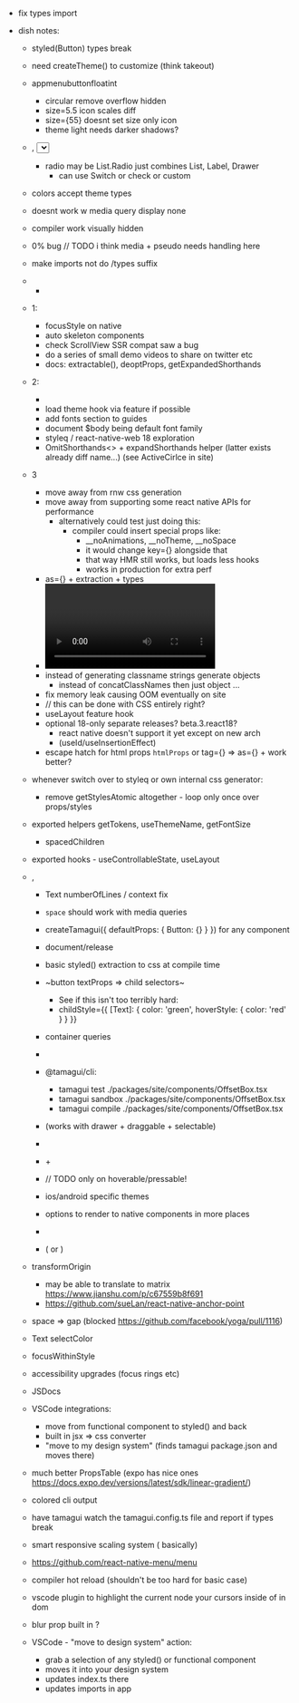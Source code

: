 - fix types import

- dish notes:
  - styled(Button) types break
  - need createTheme() to customize (think takeout)
  - appmenubuttonfloatint
    - circular remove overflow hidden
    - size=5.5 icon scales diff
    - size={55} doesnt set size only icon
    - theme light needs darker shadows?
  
  - <Card />, <Select />, <List />, <Radio />, <Modal />, <Avatar />, <Tabs />, <Blur />, <Toast />
    - radio may be List.Radio just combines List, Label, Drawer
      - can use Switch or check or custom
  - <LinearGradient /> colors accept theme types
  - <Spacer /> doesnt work w media query display none
  - compiler work visually hidden
  - 0% bug // TODO i think media + pseudo needs handling here
  - make imports not do /types suffix
  - <UL /> <LI /> <OL />

- 1:
  - focusStyle on native
  - auto skeleton components
  - check ScrollView SSR compat saw a bug
  - do a series of small demo videos to share on twitter etc
  - docs: extractable(), deoptProps, getExpandedShorthands

- 2: 
  - <Carousel />
  - load theme hook via feature if possible
  - add fonts section to guides
  - document $body being default font family
  - styleq / react-native-web 18 exploration
  - OmitShorthands<> + expandShorthands helper (latter exists already diff name...) (see ActiveCirlce in site)

- 3
  - move away from rnw css generation
  - move away from supporting some react native APIs for performance
    - alternatively could test just doing this:
      - compiler could insert special props like:
        - __noAnimations, __noTheme, __noSpace
        - it would change key={} alongside that
        - that way HMR still works, but loads less hooks
        - works in production for extra perf
  - as={} + extraction + types
  - <Video />, <Spinner />
  - instead of generating classname strings generate objects
    - instead of concatClassNames then just object ...
  - fix memory leak causing OOM eventually on site
  - // this can be done with CSS entirely right?
  - useLayout feature hook
  - optional 18-only separate releases? beta.3.react18?
    - react native doesn't support it yet except on new arch
    - (useId/useInsertionEffect)
  - escape hatch for html props `htmlProps` or tag={} => as={} + work better?

- whenever switch over to styleq or own internal css generator:
  - remove getStylesAtomic altogether - loop only once over props/styles

- exported helpers getTokens, useThemeName, getFontSize
  - spacedChildren
- exported hooks - useControllableState, useLayout
- <SizableFrame />, <EnsureFlexed />

  - Text numberOfLines / context fix
  - `space` should work with media queries
  - createTamagui({ defaultProps: { Button: {} } }) for any component
  - document/release <ThemeReverse />

  - basic styled() extraction to css at compile time
  - ~button textProps => child selectors~
    - See if this isn't too terribly hard:
    - childStyle={{
        [Text]: {
          color: 'green',
          hoverStyle: {
            color: 'red'
          }
        }
      }}

  - container queries
  - <Scale />

  - @tamagui/cli: 
    - tamagui test ./packages/site/components/OffsetBox.tsx
    - tamagui sandbox ./packages/site/components/OffsetBox.tsx
    - tamagui compile ./packages/site/components/OffsetBox.tsx
  
  - <List /> (works with drawer + draggable + selectable)
  - <Menu />
  - <PopoverDrawer /> + <MenuDrawer />

  - // TODO only on hoverable/pressable!
  - ios/android specific themes
  - options to render to native components in more places

  - <Group />
  - <Combobox /> (<SelectInput /> or <SelectInput />)

- transformOrigin
  - may be able to translate to matrix https://www.jianshu.com/p/c67559b8f691
  - https://github.com/sueLan/react-native-anchor-point
- space => gap (blocked https://github.com/facebook/yoga/pull/1116)
- Text selectColor
- focusWithinStyle
- accessibility upgrades (focus rings etc)
- JSDocs
- VSCode integrations:
  - move from functional component to styled() and back
  - built in jsx => css converter
  - "move to my design system" (finds tamagui package.json and moves there)
- much better PropsTable (expo has nice ones https://docs.expo.dev/versions/latest/sdk/linear-gradient/)
- colored cli output
- have tamagui watch the tamagui.config.ts file and report if types break
- smart responsive scaling system (<Scale /> basically)

- https://github.com/react-native-menu/menu

- compiler hot reload (shouldn't be too hard for basic case)

- vscode plugin to highlight the current node your cursors inside of in dom
- blur prop built in ?

- VSCode - "move to design system" action:
  - grab a selection of any styled() or functional component
  - moves it into your design system
  - updates index.ts there
  - updates imports in app
